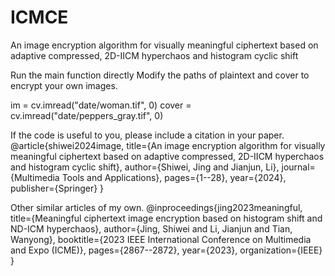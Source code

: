 # ICMCE

An image encryption algorithm for visually meaningful ciphertext based on adaptive compressed, 2D-IICM hyperchaos and histogram cyclic shift

Run the main function directly
Modify the paths of plaintext and cover to encrypt your own images.

im = cv.imread("date/woman.tif", 0)
cover = cv.imread("date/peppers_gray.tif", 0)

If the code is useful to you, please include a citation in your paper.
@article{shiwei2024image,
  title={An image encryption algorithm for visually meaningful ciphertext based on adaptive compressed, 2D-IICM hyperchaos and histogram cyclic shift},
  author={Shiwei, Jing and Jianjun, Li},
  journal={Multimedia Tools and Applications},
  pages={1--28},
  year={2024},
  publisher={Springer}
}


Other similar articles of my own.
@inproceedings{jing2023meaningful,
  title={Meaningful ciphertext image encryption based on histogram shift and ND-ICM hyperchaos},
  author={Jing, Shiwei and Li, Jianjun and Tian, Wanyong},
  booktitle={2023 IEEE International Conference on Multimedia and Expo (ICME)},
  pages={2867--2872},
  year={2023},
  organization={IEEE}
}


